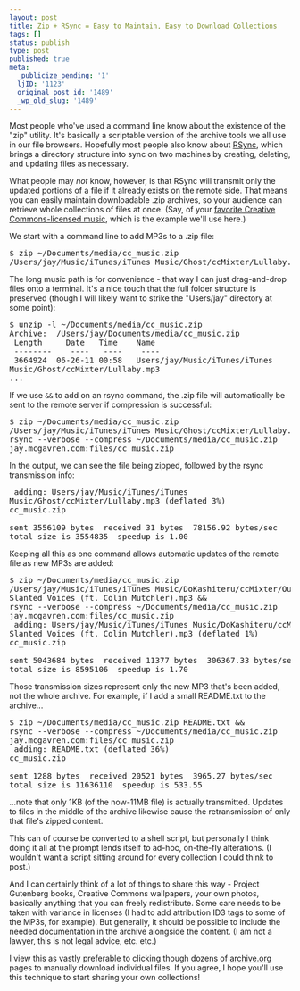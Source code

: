 ```yaml
---
layout: post
title: Zip + RSync = Easy to Maintain, Easy to Download Collections
tags: []
status: publish
type: post
published: true
meta:
  _publicize_pending: '1'
  ljID: '1123'
  original_post_id: '1489'
  _wp_old_slug: '1489'
---
```

Most people who've used a command line know about the existence of the "zip" utility.  It's basically a scriptable version of the archive tools we all use in our file browsers.  Hopefully most people also know about <a href="http://everythinglinux.org/rsync/">RSync</a>, which brings a directory structure into sync on two machines by creating, deleting, and updating files as necessary.

What people may <em>not</em> know, however, is that RSync will transmit only the updated portions of a file if it already exists on the remote side.  That means you can easily maintain downloadable .zip archives, so your audience can retrieve whole collections of files at once.  (Say, of your <a href="/blog/archives/1488">favorite Creative Commons-licensed music</a>, which is the example we'll use here.)

We start with a command line to add MP3s to a .zip file:

<pre>
$ zip ~/Documents/media/cc_music.zip 
/Users/jay/Music/iTunes/iTunes Music/Ghost/ccMixter/Lullaby.mp3
</pre>

The long music path is for convenience - that way I can just drag-and-drop files onto a terminal.  It's a nice touch that the full folder structure is preserved (though I will likely want to strike the "Users/jay" directory at some point):

<pre>
$ unzip -l ~/Documents/media/cc_music.zip
Archive:  /Users/jay/Documents/media/cc_music.zip
 Length     Date   Time    Name
 --------    ----   ----    ----
 3664924  06-26-11 00:58   Users/jay/Music/iTunes/iTunes
Music/Ghost/ccMixter/Lullaby.mp3
...
</pre>

If we use `&&` to add on an rsync command, the .zip file will automatically be sent to the remote server if compression is successful:

<pre>
$ zip ~/Documents/media/cc_music.zip
/Users/jay/Music/iTunes/iTunes Music/Ghost/ccMixter/Lullaby.mp3 &amp;&amp; 
rsync --verbose --compress ~/Documents/media/cc_music.zip 
jay.mcgavren.com:files/cc_music.zip
</pre>

In the output, we can see the file being zipped, followed by the rsync transmission info:

<pre>
 adding: Users/jay/Music/iTunes/iTunes
Music/Ghost/ccMixter/Lullaby.mp3 (deflated 3%)
cc_music.zip

sent 3556109 bytes  received 31 bytes  78156.92 bytes/sec
total size is 3554835  speedup is 1.00
</pre>

Keeping all this as one command allows automatic updates of the remote file as new MP3s are added:

<pre>
$ zip ~/Documents/media/cc_music.zip 
/Users/jay/Music/iTunes/iTunes Music/DoKashiteru/ccMixter/Our
Slanted Voices (ft. Colin Mutchler).mp3 &amp;&amp; 
rsync --verbose --compress ~/Documents/media/cc_music.zip 
jay.mcgavren.com:files/cc_music.zip
 adding: Users/jay/Music/iTunes/iTunes Music/DoKashiteru/ccMixter/Our
Slanted Voices (ft. Colin Mutchler).mp3 (deflated 1%)
cc_music.zip

sent 5043684 bytes  received 11377 bytes  306367.33 bytes/sec
total size is 8595106  speedup is 1.70
</pre>

Those transmission sizes represent only the new MP3 that's been added, not the whole archive.  For example, if I add a small README.txt to the archive...

<pre>
$ zip ~/Documents/media/cc_music.zip README.txt &amp;&amp; 
rsync --verbose --compress ~/Documents/media/cc_music.zip 
jay.mcgavren.com:files/cc_music.zip
 adding: README.txt (deflated 36%)
cc_music.zip

sent 1288 bytes  received 20521 bytes  3965.27 bytes/sec
total size is 11636110  speedup is 533.55
</pre>

...note that only 1KB (of the now-11MB file) is actually transmitted.  Updates to files in the middle of the archive likewise cause the retransmission of only that file's zipped content.

This can of course be converted to a shell script, but personally I think doing it all at the prompt lends itself to ad-hoc, on-the-fly alterations.  (I wouldn't want a script sitting around for every collection I could think to post.)

And I can certainly think of a lot of things to share this way - Project Gutenberg books, Creative Commons wallpapers, your own photos, basically anything that you can freely redistribute.  Some care needs to be taken with variance in licenses (I had to add attribution ID3 tags to some of the MP3s, for example).  But generally, it should be possible to include the needed documentation in the archive alongside the content.  (I am not a lawyer, this is not legal advice, etc. etc.)

I view this as vastly preferable to clicking though dozens of <a href="http://archive.org">archive.org</a> pages to manually download individual files.  If you agree, I hope you'll use this technique to start sharing your own collections!
